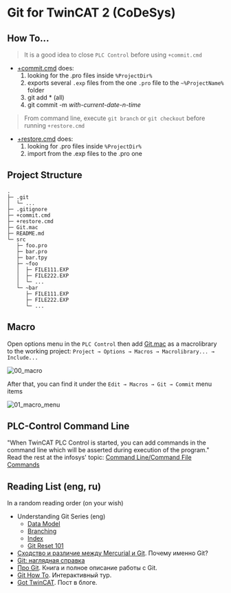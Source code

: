 # Git for TwinCAT 2 (CoDeSys)

## How To...

> It is a good idea to close `PLC Control` before using `+commit.cmd`

* [+commit.cmd](https://github.com/nikvoronin/Tc2_Git/blob/master/%2Bcommit.cmd) does:
  1. looking for the .pro files inside `%ProjectDir%`
  2. exports several `.exp` files from the one `.pro` file to the `~%ProjectName%` folder
  3. git add * (all)
  4. git commit -m _with-current-date-n-time_

> From command line, execute `git branch` or `git checkout` before running `+restore.cmd`

* [+restore.cmd](https://github.com/nikvoronin/Tc2_Git/blob/master/%2Brestore.cmd) does:
  1. looking for .pro files inside `%ProjectDir%`
  1. import from the .exp files to the .pro one

## Project Structure

```
.
├─ .git
│  └─ ...
├─ .gitignore
├─ +commit.cmd
├─ +restore.cmd
├─ Git.mac
├─ README.md
└─ src
   ├─ foo.pro
   ├─ bar.pro
   ├─ bar.tpy
   ├─ ~foo
   │  ├─ FILE111.EXP
   │  ├─ FILE222.EXP
   │  └─ ...
   └─ ~bar
      ├─ FILE111.EXP
      ├─ FILE222.EXP
      └─ ...
```

## Macro

Open options menu in the `PLC Control` then add [Git.mac](https://github.com/nikvoronin/Tc2_Git/blob/master/Git.mac) as a macrolibrary to the working project: `Project → Options → Macros → Macrolibrary... → Include...`

![00_macro](https://user-images.githubusercontent.com/11328666/66593447-b295cd00-eb9f-11e9-9c52-5343585a19a1.png)

After that, you can find it under the `Edit → Macros → Git → Commit` menu items

![01_macro_menu](https://user-images.githubusercontent.com/11328666/66593496-cb05e780-eb9f-11e9-80ed-ebdeeacb4cb0.png)

## PLC-Control Command Line

"When TwinCAT PLC Control is started, you can add commands in the command line which will be asserted during execution of the program." Read the rest at the infosys' topic: [Command Line/Command File Commands](https://infosys.beckhoff.com/content/1033/tcplccontrol/html/tcplcctrl_addcommandline.htm)

## Reading List (eng, ru)

In a random reading order (on your wish)

* Understanding Git Series (eng)
  * [Data Model](https://medium.com/hackernoon/https-medium-com-zspajich-understanding-git-data-model-95eb16cc99f5)
  * [Branching](https://medium.com/hackernoon/understanding-git-branching-2662f5882f9)
  * [Index](https://medium.com/hackernoon/understanding-git-index-4821a0765cf)
  * [Git Reset 101](https://medium.com/hackernoon/reset-101-ba05d9e3f2c7)
* [Сходство и различие между Mercurial и Git](https://habr.com/ru/post/168675/). Почему именно Git?
* [Git: наглядная справка](https://marklodato.github.io/visual-git-guide/index-ru.html)
* [Про Git](https://git-scm.com/book/ru/v2). Книга и полное описание работы с Git.
* [Git How To](https://githowto.com/ru). Интерактивный тур.
* [Got TwinCAT](https://gotwincat.blogspot.com/2019/10/git-twincat2-codesys-project-macro-export-import.html). Пост в блоге.
